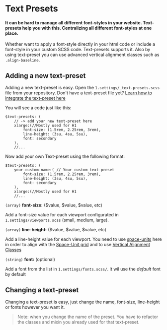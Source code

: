 # Text Presets
#### It can be hard to manage all different font-styles in your website. Text-presets help you with this. Centralizing all different font-styles at one place.

Whether want to apply a font-style directly in your html code or include a font-style in your custom SCSS code. Text-presets supports it. Also by using text-preset you can use advanced vertical alignment classes such as `.align-baseline`.  


## Adding a new text-preset

Adding a new text-preset is easy. Open the `1.settings/_text-presets.scss` file from your repository. 
Don't have a text-preset file yet?  [Learn how to integrate the text-preset here](getting-started/integration.md)

You will see a code just like this:
```scss{2}
$text-presets: (
	// -> add your new text-preset here
	xlarge:(//Mostly used for H1
		font-size: (1.5rem, 2.25rem, 3rem),
		line-height: (3su, 4su, 5su),
		font: secondary
	),
	//...
``` 

Now add your own Text-preset using the following format:
```scss{2-6}
$text-presets: (
	your-custom-name:( // Your custom text-preset
		font-size: (1.5rem, 2.25rem, 3rem),
		line-height: (3su, 4su, 5su),
		font: secondary
	),
	xlarge:(//Mostly used for H1
	//...
```

`(array)` **font-size:** ($value, $value, $value, etc)

Add a font-size value for each viewport configurated in `1.settings/viewports.scss` (small, medium, large).
  
`(array)` **line-height:** ($value, $value, $value, etc)

Add a line-height value for each viewport. You need to use [space-units](base-principles/space-unit-grid.md) here in order to align with the [Space-Unit grid](base-principles/space-unit-grid.md)  and to use [Vertical Alignment Classes](/typography/vertical-alignments)

`(string)` **font:** (optional)
 
Add a font from the list in `1.settings/fonts.scss/`. It wil use the *default* font by default 



## Changing a text-preset
Changing a text-preset is easy, just change the name, font-size, line-height or fonts however you want it. 

> Note: when you change the name of the preset. You have to refactor the classes and mixin you already used for that text-preset. 

